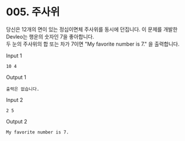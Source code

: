 # 005. 주사위

당신은 12개의 면이 있는 정십이면체 주사위를 동시에 던집니다. 이 문제를 개발한 Devleo는 행운의 숫자인 7을 좋아합니다.   
두 눈의 주사위의 합 또는 차가 7이면 "My favorite number is 7." 을 출력합니다.   
   
Input 1
```
10 4
```
Output 1
```
출력은 없습니다.
```
Input 2
```
2 5
```
Output 2
```
My favorite number is 7.
```